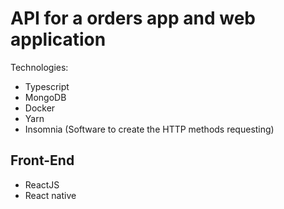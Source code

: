 # API for a orders app and web application

Technologies: 
- Typescript
- MongoDB
- Docker 
- Yarn
- Insomnia (Software to create the HTTP methods requesting)

## Front-End 

- ReactJS
- React native
